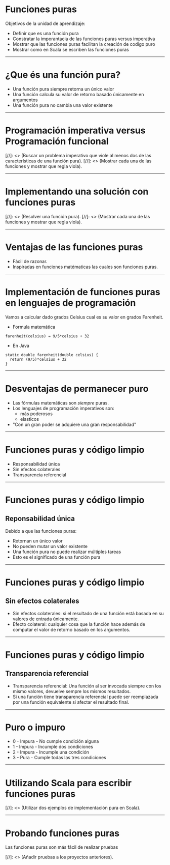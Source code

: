 # Funciones puras

Objetivos de la unidad de aprendizaje:

* Definir que es una función pura
* Constratar la imporantacia de las funciones puras versus imperativa
* Mostrar que las funciones puras facilitan la creación de codigo puro
* Mostrar como en Scala se escriben las funciones puras

---

# ¿Que és una función pura?

* Una función pura siempre retorna un único valor
* Una función calcula su valor de retorno basado únicamente en argumentos
* Una función pura no cambia una valor existente

---

# Programación imperativa versus Programación funcional

[//]: <> (Buscar un problema imperativo que viole al menos dos de las características de una función pura).
[//]: <> (Mostrar cada una de las funciones y mostrar que regla viola).

---

# Implementando una solución con funciones puras

[//]: <> (Resolver una función pura).
[//]: <> (Mostrar cada una de las funciones y mostrar que regla viola).

---

# Ventajas de las funciones puras

* Fácil de razonar.
* Inspiradas en funciones matématicas las cuales son funciones puras.

---

# Implementación de funciones puras en lenguajes de programación

Vamos a calcular dado grados Celsius cual es su valor 
en grados Farenheit.

* Formula matemática

``` {.math}
farenheit(celsius) = 9/5*celsius + 32
```

* En Java
``` {.math}
static double farenheit(double celsius) {
  return (9/5)*celsius + 32
}
```

---

# Desventajas de permanecer puro

* Las fórmulas matemáticas son *siempre* puras.
* Los lenguajes de programación imperativos son:
  * más poderosos
  * elasticos
* "Con un gran poder se adquiere una gran responsabilidad"

---

# Funciones puras y código limpio

* Responsabilidad única
* Sin efectos colaterales
* Transparencia referencial

---

# Funciones puras y código limpio

## Reponsabilidad única

Debido a que las funciones puras:

* Retornan un único valor
* No pueden mutar un valor existente
* Una función pura no puede realizar múltiples tareas
* Esto es el significado de una función pura

--- 

# Funciones puras y código limpio

## Sin efectos colaterales

* Sin efectos colaterales: si el resultado de una función está basada en su valores de entrada únicamente.
* Efecto colateral: cualquier cosa que la función hace además de computar el valor de retorno basado en los argumentos.

---

# Funciones puras y código limpio

## Transparencia referencial

* Transparencia referencial: Una función al ser invocada siempre con los mismo valores, devuelve sempre los mismos resultados.
* Si una función tiene transparencia referencial puede ser reemplazada por una función equivalente si afectar el resultado final.

---

# Puro o impuro

* 0 - Impura - No cumple condición alguna
* 1 - Impura - Incumple dos condiciones
* 2 - Impura - Incumple una condición
* 3 - Pura - Cumple todas las tres condiciones

---

# Utilizando Scala para escribir funciones puras

[//]: <> (Utilizar dos ejemplos de implementación pura en Scala).

---

# Probando funciones puras

Las funciones puras son más fácil de realizar pruebas

[//]: <> (Añadir pruebas a los proyectos anteriores).


